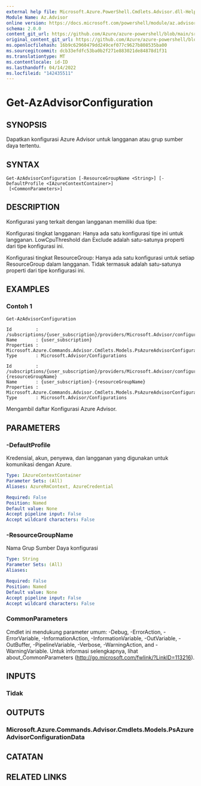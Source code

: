 ```yaml
---
external help file: Microsoft.Azure.PowerShell.Cmdlets.Advisor.dll-Help.xml
Module Name: Az.Advisor
online version: https://docs.microsoft.com/powershell/module/az.advisor/get-azadvisorconfiguration
schema: 2.0.0
content_git_url: https://github.com/Azure/azure-powershell/blob/main/src/Advisor/Advisor/help/Get-AzAdvisorConfiguration.md
original_content_git_url: https://github.com/Azure/azure-powershell/blob/main/src/Advisor/Advisor/help/Get-AzAdvisorConfiguration.md
ms.openlocfilehash: 16b9c62960479dd249cef077c9627b808535ba00
ms.sourcegitcommit: dcb33efdfc53ba0b2f271e883021de84878d1f31
ms.translationtype: MT
ms.contentlocale: id-ID
ms.lasthandoff: 04/14/2022
ms.locfileid: "142435511"
---
```

# Get-AzAdvisorConfiguration

## SYNOPSIS
Dapatkan konfigurasi Azure Advisor untuk langganan atau grup sumber daya tertentu.

## SYNTAX

```
Get-AzAdvisorConfiguration [-ResourceGroupName <String>] [-DefaultProfile <IAzureContextContainer>]
 [<CommonParameters>]
```

## DESCRIPTION
Konfigurasi yang terkait dengan langganan memiliki dua tipe:

Konfigurasi tingkat langganan: Hanya ada satu konfigurasi tipe ini untuk langganan. LowCpuThreshold dan Exclude adalah satu-satunya properti dari tipe konfigurasi ini.

Konfigurasi tingkat ResourceGroup: Hanya ada satu konfigurasi untuk setiap ResourceGroup dalam langganan. Tidak termasuk adalah satu-satunya properti dari tipe konfigurasi ini.

## EXAMPLES

### Contoh 1
```powershell
Get-AzAdvisorConfiguration
```

```output
Id         : /subscriptions/{user_subscription}/providers/Microsoft.Advisor/configurations/{user_subscription}
Name       : {user_subscription}
Properties : Microsoft.Azure.Commands.Advisor.Cmdlets.Models.PsAzureAdvisorConfigurationProperties
Type       : Microsoft.Advisor/Configurations

Id         : /subscriptions/{user_subscription}/providers/Microsoft.Advisor/configurations/{user_subscription}-{resourceGroupName}
Name       : {user_subscription}-{resourceGroupName}
Properties : Microsoft.Azure.Commands.Advisor.Cmdlets.Models.PsAzureAdvisorConfigurationProperties
Type       : Microsoft.Advisor/Configurations
```
Mengambil daftar Konfigurasi Azure Advisor.

## PARAMETERS

### -DefaultProfile
Kredensial, akun, penyewa, dan langganan yang digunakan untuk komunikasi dengan Azure.

```yaml
Type: IAzureContextContainer
Parameter Sets: (All)
Aliases: AzureRmContext, AzureCredential

Required: False
Position: Named
Default value: None
Accept pipeline input: False
Accept wildcard characters: False
```

### -ResourceGroupName
Nama Grup Sumber Daya konfigurasi

```yaml
Type: String
Parameter Sets: (All)
Aliases:

Required: False
Position: Named
Default value: None
Accept pipeline input: False
Accept wildcard characters: False
```

### CommonParameters
Cmdlet ini mendukung parameter umum: -Debug, -ErrorAction, -ErrorVariable, -InformationAction, -InformationVariable, -OutVariable, -OutBuffer, -PipelineVariable, -Verbose, -WarningAction, and -WarningVariable.
Untuk informasi selengkapnya, lihat about_CommonParameters (http://go.microsoft.com/fwlink/?LinkID=113216).

## INPUTS

### Tidak

## OUTPUTS

### Microsoft.Azure.Commands.Advisor.Cmdlets.Models.PsAzureAdvisorConfigurationData

## CATATAN

## RELATED LINKS
